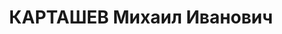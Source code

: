 ---
title: КАРТАШЕВ Михаил Иванович
description: 'капитан, бывший слушатель Военной Академии им. Фрунзе, ХВО.

  ВКВС - 09.12.1937, ВМН. Расстрелян 10.12.1937, Харьков'
---